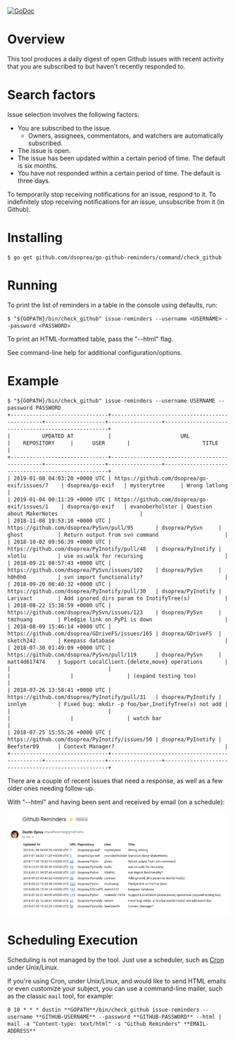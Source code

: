 [![GoDoc](https://godoc.org/github.com/dsoprea/go-github-reminders?status.svg)](https://godoc.org/github.com/dsoprea/go-github-reminders)


# Overview

This tool produces a daily digest of open Github issues with recent activity that you are subscribed to but haven't recently responded to.


# Search factors

Issue selection involves the following factors:

- You are subscribed to the issue. 
  - Owners, assignees, commentators, and watchers are automatically subscribed.
- The issue is open.
- The issue has been updated within a certain period of time. The default is six months.
- You have not responded within a certain period of time. The default is three days.

To temporarily stop receiving notifications for an issue, respond to it. To indefinitely stop receiving notifications for an issue, unsubscribe from it (in Github).


# Installing

```
$ go get github.com/dsoprea/go-github-reminders/command/check_github
```


# Running

To print the list of reminders in a table in the console using defaults, run:

```
$ "${GOPATH}/bin/check_github" issue-reminders --username <USERNAME> --password <PASSWORD>
```

To print an HTML-formatted table, pass the "--html" flag.


See command-line help for additional configuration/options.


# Example

```
$ "${GOPATH}/bin/check_github" issue-reminders --username USERNAME --password PASSWORD
+-------------------------------+------------------------------------------------+-------------------+-----------------+----------------------------------------------------+
|          UPDATED AT           |                      URL                       |    REPOSITORY     |      USER       |                       TITLE                        |
+-------------------------------+------------------------------------------------+-------------------+-----------------+----------------------------------------------------+
| 2019-01-08 04:03:20 +0000 UTC | https://github.com/dsoprea/go-exif/issues/7    | dsoprea/go-exif   | mysterytree     | Wrong latlong                                      |
| 2019-01-04 00:11:29 +0000 UTC | https://github.com/dsoprea/go-exif/issues/1    | dsoprea/go-exif   | evanoberholster | Question about MakerNotes                          |
| 2018-11-08 19:53:10 +0000 UTC | https://github.com/dsoprea/PySvn/pull/95       | dsoprea/PySvn     | ghost           | Return output from svn command                     |
| 2018-10-02 09:56:39 +0000 UTC | https://github.com/dsoprea/PyInotify/pull/48   | dsoprea/PyInotify | xlotlu          | use os.walk for recursing                          |
| 2018-09-21 08:57:43 +0000 UTC | https://github.com/dsoprea/PySvn/issues/102    | dsoprea/PySvn     | h0h0h0          | svn import functionality?                          |
| 2018-09-20 00:40:32 +0000 UTC | https://github.com/dsoprea/PyInotify/pull/30   | dsoprea/PyInotify | Larivact        | Add ignored_dirs param to InotifyTree(s)           |
| 2018-08-22 15:38:59 +0000 UTC | https://github.com/dsoprea/PySvn/issues/123    | dsoprea/PySvn     | tmzhuang        | Pledgie link on PyPi is down                       |
| 2018-08-09 15:46:14 +0000 UTC | https://github.com/dsoprea/GDriveFS/issues/165 | dsoprea/GDriveFS  | sketch242       | Keepass database                                   |
| 2018-07-30 01:49:09 +0000 UTC | https://github.com/dsoprea/PySvn/pull/119      | dsoprea/PySvn     | matt4d617474    | Support LocalClient.{delete,move} operations       |
|                               |                                                |                   |                 | (expand testing too)                               |
| 2018-07-26 13:58:41 +0000 UTC | https://github.com/dsoprea/PyInotify/pull/31   | dsoprea/PyInotify | innlym          | Fixed bug: mkdir -p foo/bar,InotifyTree(s) not add |
|                               |                                                |                   |                 | watch bar                                          |
| 2018-07-25 15:55:26 +0000 UTC | https://github.com/dsoprea/PyInotify/issues/50 | dsoprea/PyInotify | Beefster09      | Context Manager?                                   |
+-------------------------------+------------------------------------------------+-------------------+-----------------+----------------------------------------------------+
```

There are a couple of recent issues that need a response, as well as a few older ones needing follow-up.


With "--html" and having been sent and received by email (on a schedule):

![HTML-formatted table](https://github.com/dsoprea/go-github-reminders/raw/master/asset/html.png)


# Scheduling Execution

Scheduling is not managed by the tool. Just use a scheduler, such as [Cron](https://en.wikipedia.org/wiki/Cron) under Unix/Linux.

If you're using Cron, under Unix/Linux, and would like to send HTML emails or even customize your subject, you can use a command-line mailer, such as the classic `mail` tool, for example:

```
0 10 * * * dustin **GOPATH**/bin/check_github issue-reminders --username **GITHUB-USERNAME** --password **GITHUB-PASSWORD** --html | mail -a "Content-type: text/html" -s "Github Reminders" **EMAIL-ADDRESS**
```
